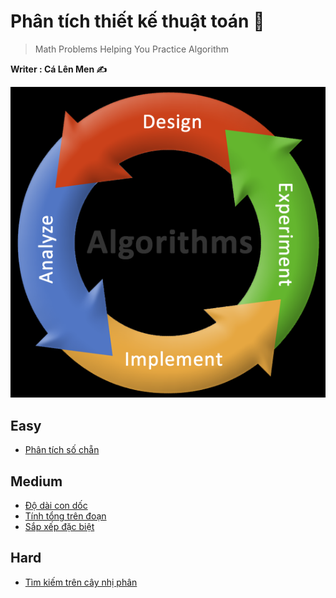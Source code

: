 # Phân tích thiết kế thuật toán 📖
> Math Problems Helping You Practice Algorithm

**Writer : Cá Lên Men ✍️**

![Algorithm Exercises](https://github.com/Ca-Len-Men/Algorithm/blob/Learning-Test/BGA.png)

## Easy
- [Phân tích số chẵn](https://github.com/Ca-Len-Men/Algorithm/tree/Learning-Test/Test%203)

## Medium
- [Độ dài con dốc](https://github.com/Ca-Len-Men/Algorithm/tree/Learning-Test/Test%201)
- [Tính tổng trên đoạn](https://github.com/Ca-Len-Men/Algorithm/tree/Learning-Test/Test%202)
- [Sắp xếp đặc biệt](https://github.com/Ca-Len-Men/Algorithm/tree/Learning-Test/Test%204)

## Hard
- [Tìm kiếm trên cây nhị phân](https://github.com/Ca-Len-Men/Algorithm/tree/Learning-Test/Test%205)
